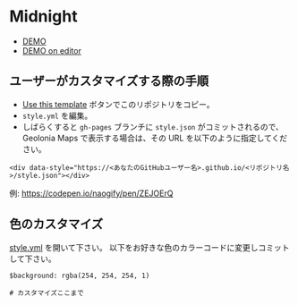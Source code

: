# Midnight

* [DEMO](https://geoloniamaps.github.io/midnight)
* [DEMO on editor](https://editor.geolonia.com/?style=https://geoloniamaps.github.io/midnight/style.json)

## ユーザーがカスタマイズする際の手順

* [Use this template](https://github.com/geoloniamaps/midnight/generate) ボタンでこのリポジトリをコピー。
* `style.yml` を編集。
* しばらくすると `gh-pages` ブランチに `style.json` がコミットされるので、Geolonia Maps で表示する場合は、その URL を以下のように指定してください。

```
<div data-style="https://<あなたのGitHubユーザー名>.github.io/<リポジトリ名>/style.json"></div>
```

例: https://codepen.io/naogify/pen/ZEJOErQ


## 色のカスタマイズ

[style.yml](./style.yml) を開いて下さい。 以下をお好きな色のカラーコードに変更しコミットして下さい。

```
$background: rgba(254, 254, 254, 1)

# カスタマイズここまで
```
